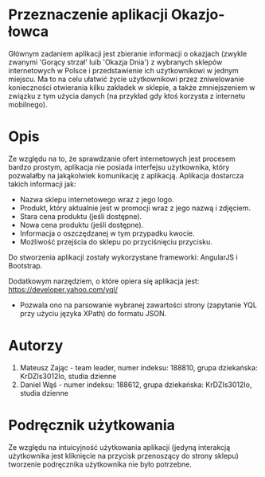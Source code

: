 # [](#header-1)Przeznaczenie aplikacji Okazjo-łowca

Głównym zadaniem aplikacji jest zbieranie informacji o okazjach (zwykle zwanymi 'Gorący strzał' luib 'Okazja Dnia') z wybranych sklepów internetowych w Polsce i przedstawienie ich użytkownikowi w jednym miejscu. Ma to na celu ułatwić życie użytkownikowi przez zniwelowanie konieczności otwierania kilku zakładek w sklepie, a także zmniejszeniem w związku z tym użycia danych (na przykład gdy ktoś korzysta z internetu mobilnego).

# [](#header-1)Opis

Ze względu na to, że sprawdzanie ofert internetowych jest procesem bardzo prostym, aplikacja nie posiada interfejsu użytkownika, który pozwalałby na jakąkolwiek komunikację z aplikacją. 
Aplikacja dostarcza takich informacji jak:
* Nazwa sklepu internetowego wraz z jego logo.
* Produkt, który aktualnie jest w promocji wraz z jego nazwą i zdjęciem.
* Stara cena produktu (jeśli dostępne).
* Nowa cena produktu (jeśli dostępne).
* Informacja o oszczędzanej w tym przypadku kwocie.
* Możliwość przejścia do sklepu po przyciśnięciu przycisku.

Do stworzenia aplikacji zostały wykorzystane frameworki: AngularJS i Bootstrap.

Dodatkowym narzędziem, o które opiera się aplikacja jest: https://developer.yahoo.com/yql/
* Pozwala ono na parsowanie wybranej zawartości strony (zapytanie YQL przy użyciu języka XPath) do formatu JSON.

# [](#header-1)Autorzy

1. Mateusz Zając - team leader, numer indeksu: 188810, grupa dziekańska: KrDZIs3012Io, studia dzienne
2. Daniel Wąś - numer indeksu: 188612, grupa dziekańska: KrDZIs3012Io, studia dzienne

# [](#header-1)Podręcznik użytkowania

Ze względu na intuicyjność użytkowania aplikacji (jedyną interakcją użytkownika jest kliknięcie na przycisk przenoszący do strony sklepu) tworzenie podręcznika użytkownika nie było potrzebne.
